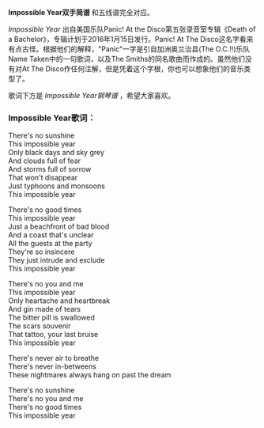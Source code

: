 

**Impossible Year双手简谱** 和五线谱完全对应。

_Impossible Year_ 出自美国乐队Panic! At the Disco第五张录音室专辑《Death of a
Bachelor》，专辑计划于2016年1月15日发行。Panic! At The
Disco这名字看来有点古怪。根据他们的解释，"Panic"一字是引自加洲奥兰治县(The O.C.!!)乐队Name Taken中的一句歌词，以及The
Smiths的同名歌曲而作成的。虽然他们没有对At The Disco作任何注解，但是凭着这个字根，你也可以想象他们的音乐类型了。

歌词下方是 _Impossible Year钢琴谱_ ，希望大家喜欢。

### Impossible Year歌词：

There's no sunshine  
This impossible year  
Only black days and sky grey  
And clouds full of fear  
And storms full of sorrow  
That won't disappear  
Just typhoons and monsoons  
This impossible year

There's no good times  
This impossible year  
Just a beachfront of bad blood  
And a coast that's unclear  
All the guests at the party  
They're so insincere  
They just intrude and exclude  
This impossible year

There's no you and me  
This impossible year  
Only heartache and heartbreak  
And gin made of tears  
The bitter pill is swallowed  
The scars souvenir  
That tattoo, your last bruise  
This impossible year

There's never air to breathe  
There's never in-betweens  
These nightmares always hang on past the dream

There's no sunshine  
There's no you and me  
There's no good times  
This impossible year

